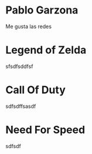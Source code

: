 # Pablo Garzona

Me gusta las redes 

# Legend of Zelda
sfsdfsddfsf
# Call Of Duty
sdfsdffsasdf

# Need For Speed
sdfsdf